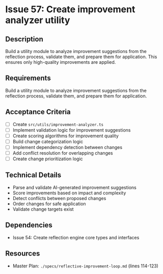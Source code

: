 # Issue 57: Create improvement analyzer utility

## Description
Build a utility module to analyze improvement suggestions from the reflection process, validate them, and prepare them for application. This ensures only high-quality improvements are applied.

## Requirements
Build a utility module to analyze improvement suggestions from the reflection process, validate them, and prepare them for application.

## Acceptance Criteria
- [ ] Create `src/utils/improvement-analyzer.ts`
- [ ] Implement validation logic for improvement suggestions
- [ ] Create scoring algorithms for improvement quality
- [ ] Build change categorization logic
- [ ] Implement dependency detection between changes
- [ ] Add conflict resolution for overlapping changes
- [ ] Create change prioritization logic

## Technical Details
- Parse and validate AI-generated improvement suggestions
- Score improvements based on impact and complexity
- Detect conflicts between proposed changes
- Order changes for safe application
- Validate change targets exist

## Dependencies
- Issue 54: Create reflection engine core types and interfaces

## Resources
- Master Plan: `./specs/reflective-improvement-loop.md` (lines 114-123)
